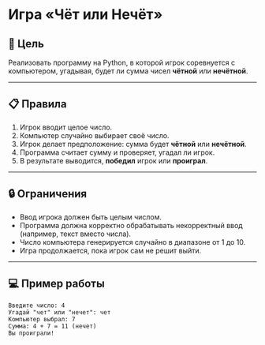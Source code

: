 # Игра «Чёт или Нечёт»

## 🎯 Цель  
Реализовать программу на Python, в которой игрок соревнуется с компьютером, угадывая, будет ли сумма чисел **чётной** или **нечётной**.

---

## 📋 Правила  
1. Игрок вводит целое число.  
2. Компьютер случайно выбирает своё число.  
3. Игрок делает предположение: сумма будет **чётной** или **нечётной**.  
4. Программа считает сумму и проверяет, угадал ли игрок.  
5. В результате выводится, **победил** игрок или **проиграл**.

---

## 🔒 Ограничения  
- Ввод игрока должен быть целым числом.  
- Программа должна корректно обрабатывать некорректный ввод (например, текст вместо числа).  
- Число компьютера генерируется случайно в диапазоне от 1 до 10.  
- Игра продолжается, пока игрок сам не решит выйти.

---

## 💻 Пример работы
```text
Введите число: 4  
Угадай "чет" или "нечет": чет  
Компьютер выбрал: 7  
Сумма: 4 + 7 = 11 (нечет)  
Вы проиграли!
